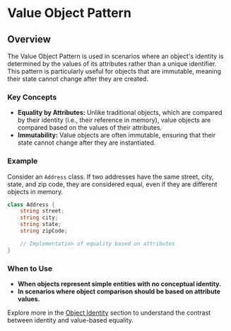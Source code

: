 # Value Object Pattern

## Overview

The Value Object Pattern is used in scenarios where an object's identity is determined by the values of its attributes rather than a unique identifier. This pattern is particularly useful for objects that are immutable, meaning their state cannot change after they are created.

### Key Concepts

- **Equality by Attributes:** Unlike traditional objects, which are compared by their identity (i.e., their reference in memory), value objects are compared based on the values of their attributes.
- **Immutability:** Value objects are often immutable, ensuring that their state cannot change after they are instantiated.

### Example

Consider an `Address` class. If two addresses have the same street, city, state, and zip code, they are considered equal, even if they are different objects in memory.

```csharp
class Address {
    string street;
    string city;
    string state;
    string zipCode;

    // Implementation of equality based on attributes
}
```

### When to Use

- **When objects represent simple entities with no conceptual identity.**
- **In scenarios where object comparison should be based on attribute values.**

Explore more in the [Object Identity](../object-identity/README.md) section to understand the contrast between identity and value-based equality.
